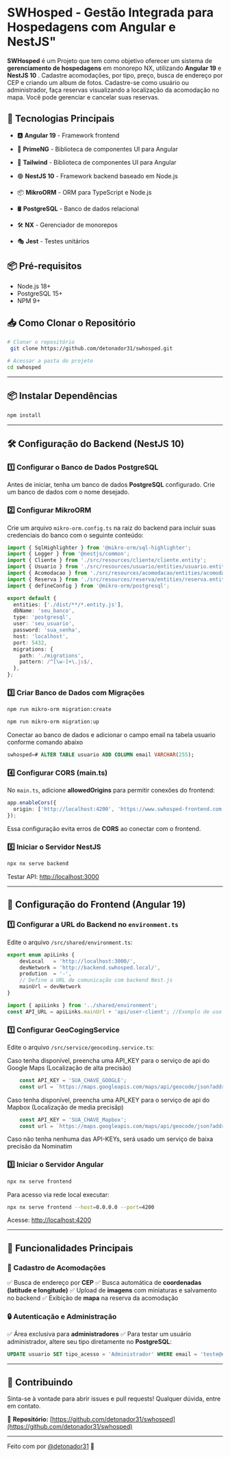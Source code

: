 # SWHosped - Gestão Integrada para Hospedagens com Angular e NestJS"


**SWHosped** é um Projeto que tem como objetivo oferecer um sistema de **gerenciamento de hospedagens** em monorepo NX, utilizando **Angular 19** e **NestJS 10** . Cadastre acomodações, por tipo, preço, busca de endereço por CEP e criando um album de fotos. Cadastre-se como usuário ou administrador, faça reservas visualizando a localização da acomodação no mapa. Você pode gerenciar e cancelar suas reservas. 

## 🚀 Tecnologias Principais

- 🅰️ **Angular 19** - Framework frontend
- 🎨 **PrimeNG** - Biblioteca de componentes UI para Angular
- 🎨 **Tailwind**  - Biblioteca de componentes UI para Angular
- 🟢 **NestJS 10** - Framework backend baseado em Node.js
- 📦 **MikroORM** - ORM para TypeScript e Node.js
- 🛢️ **PostgreSQL** - Banco de dados relacional


- 🛠️ **NX** - Gerenciador de monorepos
- 🎭 **Jest** - Testes unitários
  

## 📦 Pré-requisitos
- Node.js 18+
- PostgreSQL 15+
- NPM 9+


## 📥 Como Clonar o Repositório

```sh
# Clonar o repositório
 git clone https://github.com/detonador31/swhosped.git

# Acessar a pasta do projeto
cd swhosped
```

---

## 📦 Instalar Dependências

```sh
npm install
```

---

## 🛠️ Configuração do Backend (NestJS 10)

### 1️⃣ Configurar o Banco de Dados PostgreSQL

Antes de iniciar, tenha um banco de dados **PostgreSQL** configurado.
Crie um banco de dados com o nome desejado.

### 2️⃣ Configurar MikroORM

Crie um arquivo `mikro-orm.config.ts` na raiz do backend para incluir suas credenciais do banco com o seguinte conteúdo:

```ts
import { SqlHighlighter } from '@mikro-orm/sql-highlighter';
import { Logger } from '@nestjs/common';
import { Cliente } from './src/resources/cliente/cliente.entity';
import { Usuario } from './src/resources/usuario/entities/usuario.entity';
import { Acomodacao } from './src/resources/acomodacao/entities/acomodacao.entity';
import { Reserva } from './src/resources/reserva/entities/reserva.entity';
import { defineConfig } from '@mikro-orm/postgresql';

export default {
  entities: ['./dist/**/*.entity.js'],
  dbName: 'seu_banco',
  type: 'postgresql',
  user: 'seu_usuario',
  password: 'sua_senha',
  host: 'localhost',
  port: 5432,
  migrations: {
    path: './migrations',
    pattern: /^[\w-]+\.js$/,
  },
};
```

### 3️⃣ Criar Banco de Dados com Migrações

```sh
npm run mikro-orm migration:create
```

```sh
npm run mikro-orm migration:up
```
Conectar ao banco de dados e adicionar o campo email na tabela usuario conforme comando abaixo
```sql
swhosped=# ALTER TABLE usuario ADD COLUMN email VARCHAR(255);
```

### 4️⃣ Configurar CORS (main.ts)

No `main.ts`, adicione **allowedOrigins** para permitir conexões do frontend:

```ts
app.enableCors({
  origin: ['http://localhost:4200', 'https://www.swhosped-frontend.com.br'],
});
```

Essa configuração evita erros de **CORS** ao conectar com o frontend.

### 5️⃣ Iniciar o Servidor NestJS

```sh
npx nx serve backend
```

Testar API: [http://localhost:3000](http://localhost:3000)

---

## 🎨 Configuração do Frontend (Angular 19)

### 1️⃣ Configurar a URL do Backend no `environment.ts`

Edite o arquivo `/src/shared/environment.ts`:

```ts
export enum apiLinks {
    devLocal   = 'http://localhost:3000/',
    devNetwork = 'http://backend.swhosped.local/',
    prodution  = '-',
    // Define a URL de comunicação com backend Nest.js
    mainUrl = devNetwork
}
```

```ts
import { apiLinks } from '../shared/environment';
const API_URL = apiLinks.mainUrl + 'api/user-client'; //Exemplo de uso
```

### 1️⃣ Configurar GeoCogingService

Edite o arquivo `/src/service/geocoding.service.ts`:

Caso tenha disponível, preencha uma API_KEY para o serviço de api do Google Maps (Localização de alta precisão)
```ts
    const API_KEY = 'SUA_CHAVE_GOOGLE';
    const url = `https://maps.googleapis.com/maps/api/geocode/json?address=${encodeURIComponent(endereco)}&key=${API_KEY}`;
```

Caso tenha disponível, preencha uma API_KEY para o serviço de api do Mapbox (Localização de media precisãp)
```ts
    const API_KEY = 'SUA_CHAVE_Mapbox';
    const url = `https://maps.googleapis.com/maps/api/geocode/json?address=${encodeURIComponent(endereco)}&key=${API_KEY}`;
```

Caso não tenha nenhuma das API-KEYs, será usado um serviço de baixa precisão da Nominatim


### 3️⃣ Iniciar o Servidor Angular

```sh
npx nx serve frontend
```

Para acesso via rede local executar:
```sh
npx nx serve frontend --host=0.0.0.0 --port=4200
```

Acesse: [http://localhost:4200](http://localhost:4200)

---

## 🏡 Funcionalidades Principais

### 🏨 Cadastro de Acomodações
✅ Busca de endereço por **CEP**
✅ Busca automática de **coordenadas (latitude e longitude)**
✅ Upload de **imagens** com miniaturas e salvamento no backend
✅ Exibição de **mapa** na reserva da acomodação

### 🔒 Autenticação e Administração
✅ Área exclusiva para **administradores**
✅ Para testar um usuário administrador, altere seu tipo diretamente no **PostgreSQL**:

```sql
UPDATE usuario SET tipo_acesso = 'Administrador' WHERE email = 'teste@email.com';
```

---

## 🤝 Contribuindo
Sinta-se à vontade para abrir issues e pull requests! Qualquer dúvida, entre em contato.

📌 **Repositório:** [https://github.com/detonador31/swhosped](https://github.com/detonador31/swhosped)

---

Feito com por [@detonador31](https://github.com/detonador31) 🚀

